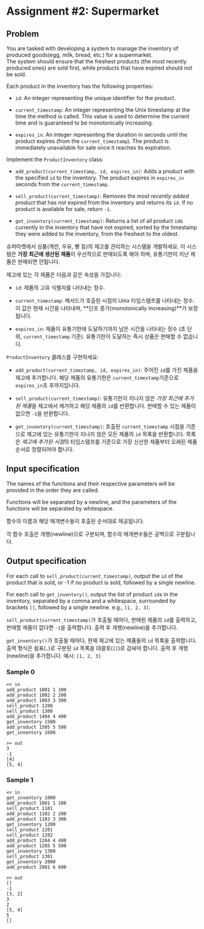 # Assignment #2: Supermarket

## Problem

You are tasked with developing a system to manage the inventory of produced goods(egg, milk, bread, etc.) for a supermarket.  
The system should ensure that the freshest products (the most recently produced ones) are sold first, while products that have expired should not be sold.

Each product in the inventory has the following properties:

- `id`: An integer representing the unique identifier for the product.

- `current_timestamp`: An integer representing the Unix timestamp at the time the method is called. This value is used to determine the current time and is guaranteed to be monotonically increasing.

- `expires_in`: An integer representing the duration in seconds until the product expires (from the `current_timestamp`). The product is immediately unavailable for sale once it reaches its expiration.

Implement the `ProductInventory` class:

- `add_product(current_timestamp, id, expires_in)`: Adds a product with the specified `id` to the inventory. The product expires in `expires_in` seconds from the `current_timestamp`.

- `sell_product(current_timestamp)`: Removes the *most recently added product* that has not expired from the inventory and returns its `id`. If no product is available for sale, return `-1`.

- `get_inventory(current_timestamp)`: Returns a list of all product `id`s currently in the inventory that have not expired, sorted by the timestamp they were added to the inventory, from the freshest to the oldest.

슈퍼마켓에서 상품(계란, 우유, 빵 등)의 재고를 관리하는 시스템을 개발하세요. 이 시스템은 **가장 최근에 생산된 제품**이 우선적으로 판매되도록 해야 하며, 유통기한이 지난 제품은 판매되면 안됩니다.

재고에 있는 각 제품은 다음과 같은 속성을 가집니다:

- `id`: 제품의 고유 식별자를 나타내는 정수.

- `current_timestamp`: 메서드가 호출된 시점의 Unix 타임스탬프를 나타내는 정수. 이 값은 현재 시간을 나타내며, **단조 증가(monotonically increasing)**가 보장됩니다.

- `expires_in`: 제품이 유통기한에 도달하기까지 남은 시간을 나타내는 정수 (초 단위, `current_timestamp` 기준). 유통기한이 도달하는 즉시 상품은 판매할 수 없습니다.

`ProductInventory` 클래스를 구현하세요:

- `add_product(current_timestamp, id, expires_in)`: 주어진 `id`를 가진 제품을 재고에 추가합니다. 해당 제품의 유통기한은 `current_timestamp`기준으로 `expires_in`초 후까지입니다.  

- `sell_product(current_timestamp)`: 유통기한이 지나지 않은 *가장 최근에 추가된 제품*을 재고에서 제거하고 해당 제품의 `id`를 반환합니다. 판매할 수 있는 제품이 없으면 `-1`을 반환합니다.  

- `get_inventory(current_timestamp)`: 호출된 `current_timestamp` 시점을 기준으로 재고에 있는 유통기한이 지나지 않은 모든 제품의 `id` 목록을 반환합니다. 목록은 *재고에 추가된 시점*의 타임스탬프를 기준으로 가장 신선한 제품부터 오래된 제품 순서로 정렬되어야 합니다.

## Input specification

The names of the functions and their respective parameters will be provided in the order they are called.

Functions will be separated by a newline, and the parameters of the functions will be separated by whitespace.

함수의 이름과 해당 매개변수들이 호출된 순서대로 제공됩니다.

각 함수 호출은 개행(newline)으로 구분되며, 함수의 매개변수들은 공백으로 구분됩니다.

## Output specification

For each call to `sell_product(current_timestamp)`, output the `id` of the product that is sold, or -1 if no product is sold, followed by a single newline.

For each call to `get_inventory()`, output the list of product `id`s in the inventory, separated by a comma and a whitespace, surrounded by brackets `[]`, followed by a single newline. e.g., `[1, 2, 3]`.

`sell_product(current_timestamp)`가 호출될 때마다, 판매된 제품의 `id`를 출력하고, 판매할 제품이 없다면 `-1`을 출력합니다. 출력 후 개행(newline)을 추가합니다.  

`get_inventory()`가 호출될 때마다, 현재 재고에 있는 제품들의 `id` 목록을 출력합니다. 출력 형식은 쉼표(`,`)로 구분된 `id` 목록을 대괄호(`[]`)로 감싸야 합니다. 출력 후 개행(newline)을 추가합니다. 예시: `[1, 2, 3]`

### Sample 0

```plaintext
<< in
add_product 1001 1 100
add_product 1002 2 200
add_product 1003 3 300
sell_product 1200
sell_product 1300
add_product 1404 4 400
get_inventory 1500
add_product 1505 5 500
get_inventory 1600

>> out
3
-1
[4]
[5, 4]
```

### Sample  1

```plaintext
<< in
get_inventory 1000
add_product 1001 1 100
sell_product 1101
add_product 1102 2 200
add_product 1103 3 300
get_inventory 1200
sell_product 1201
sell_product 1202
add_product 1204 4 400
add_product 1205 5 500
get_inventory 1300
sell_product 1301
get_inventory 2000
add_product 2001 6 600

>> out
[]
-1
[3, 2]
3
2
[5, 4]
5
[]
```
